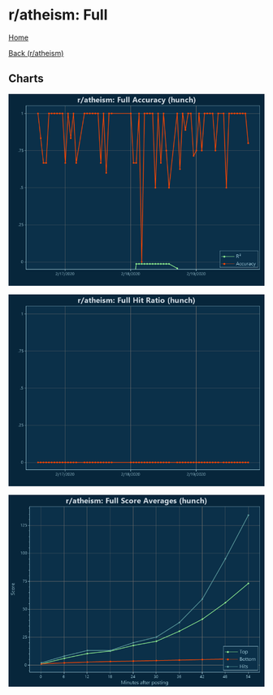 # r/atheism: Full

[Home](../../index.md)

[Back (r/atheism)](../hunch_atheism.md)

## Charts

![r/atheism R² (hunch)](../../images/models/hunch_atheism_Full_Accuracy.png "r/atheism R² (hunch)")

![r/atheism Hit Ratio (hunch)](../../images/models/hunch_atheism_Full_HitRatio.png "r/atheism Hit Ratio (hunch)")

![r/atheism Score Averages (hunch)](../../images/models/hunch_atheism_Full_Scores.png "r/atheism Score Averages (hunch)")


